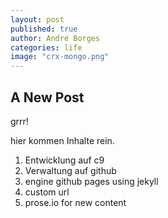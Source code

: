 ```yaml
---
layout: post
published: true
author: André Borges
categories: life
image: "crx-mongo.png"
---
```


## A New Post

grrr!

hier kommen Inhalte rein.

1. Entwicklung auf c9
2. Verwaltung auf github
3. engine github pages using jekyll
4. custom url
5. prose.io for new content

